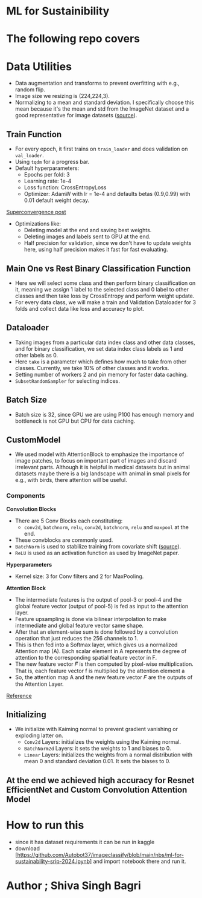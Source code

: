 # ML for Sustainibility

# The following repo covers


# Data Utilities

- Data augmentation and transforms to prevent overfitting with e.g., random flip.
- Image size we resizing is (224,224,3).
- Normalizing to a mean and standard deviation. I specifically choose this mean because it's the mean and std from the ImageNet dataset and a good representative for image datasets ([source](https://stackoverflow.com/questions/58151507/why-pytorch-officially-use-mean-0-485-0-456-0-406-and-std-0-229-0-224-0-2)).

## Train Function

- For every epoch, it first trains on `train_loader` and does validation on `val_loader`.
- Using `tqdm` for a progress bar.
- Default hyperparameters:
  - Epochs per fold: 3
  - Learning rate: 1e-4
  - Loss function: CrossEntropyLoss
  - Optimizer: AdamW with lr = 1e-4 and defaults betas (0.9,0.99) with 0.01 default weight decay.

[Superconvergence post](https://www.fast.ai/posts/2018-07-02-adam-weight-decay.html)

- Optimizations like:
  - Deleting model at the end and saving best weights.
  - Deleting images and labels sent to GPU at the end.
  - Half precision for validation, since we don't have to update weights here, using half precision makes it fast for fast evaluating.

## Main One vs Rest Binary Classification Function

- Here we will select some class and then perform binary classification on it, meaning we assign 1 label to the selected class and 0 label to other classes and then take loss by CrossEntropy and perform weight update.
- For every data class, we will make a train and Validation Dataloader for 3 folds and collect data like loss and accuracy to plot.

## Dataloader

- Taking images from a particular data index class and other data classes, and for binary classification, we set data index class labels as 1 and other labels as 0.
- Here `take` is a parameter which defines how much to take from other classes. Currently, we take 10% of other classes and it works.
- Setting number of workers 2 and pin memory for faster data caching.
- `SubsetRandomSampler` for selecting indices.

## Batch Size

- Batch size is 32, since GPU we are using P100 has enough memory and bottleneck is not GPU but CPU for data caching.

## CustomModel

- We used model with AttentionBlock to emphasize the importance of image patches, to focus on important part of images and discard irrelevant parts. Although it is helpful in medical datasets but in animal datasets maybe there is a big landscape with animal in small pixels for e.g., with birds, there attention will be useful.

### Components

**Convolution Blocks**

- There are 5 Conv Blocks each constituting:
  - `conv2d`, `batchnorm`, `relu`, `conv2d`, `batchnorm`, `relu` and `maxpool` at the end.
- These convblocks are commonly used.
- `BatchNorm` is used to stabilize training from covariate shift ([source](https://arxiv.org/abs/1502.03167)).
- `ReLU` is used as an activation function as used by ImageNet paper.

**Hyperparameters**

- Kernel size: 3 for Conv filters and 2 for MaxPooling.

**Attention Block**

- The intermediate features is the output of pool-3 or pool-4 and the global feature vector (output of pool-5) is fed as input to the attention layer.
- Feature upsampling is done via bilinear interpolation to make intermediate and global feature vector same shape.
- After that an element-wise sum is done followed by a convolution operation that just reduces the 256 channels to 1.
- This is then fed into a Softmax layer, which gives us a normalized Attention map (A). Each scalar element in A represents the degree of attention to the corresponding spatial feature vector in F.
- The new feature vector 𝐹̂ is then computed by pixel-wise multiplication. That is, each feature vector f is multiplied by the attention element a
- So, the attention map A and the new feature vector 𝐹̂ are the outputs of the Attention Layer.

[Reference](https://github.com/SaoYan/IPMI2019-AttnMel/blob/99e4a9b71717fb51f24d7994948b6a0e76bb8d58/networks.py)

## Initializing

- We initialize with Kaiming normal to prevent gradient vanishing or exploding latter on.
  - `Conv2d` Layers: initializes the weights using the Kaiming normal.
  - `BatchNorm2d` Layers: it sets the weights to 1 and biases to 0.
  - `Linear` Layers: initializes the weights from a normal distribution with mean 0 and standard deviation 0.01. It sets the biases to 0.




## At the end we achieved high accuracy for Resnet EfficientNet and Custom Convolution Attention Model

# How to run this 
- since it has dataset requirements it can be run in kaggle
- download [https://github.com/Autobot37/imageclassify/blob/main/nbs/ml-for-sustainability-srip-2024.ipynb] and import notebook there and run it.

# Author ; Shiva Singh Bagri
